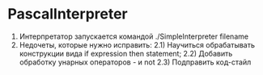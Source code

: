 # PascalInterpreter

1) Интерпретатор запускается командой ./SimpleInterpreter filename
2) Недочеты, которые нужно исправить:
   2.1) Научиться обрабатывать конструкции вида if expression then statement;
   2.2) Добавить обработку унарных операторов - и not
   2.3) Подправить код-стайл

